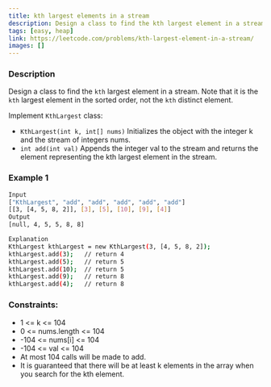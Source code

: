 ```yaml
---
title: kth largest elements in a stream
description: Design a class to find the kth largest element in a stream. Note that it is the kth largest element in the sorted order, not the kth distinct element.
tags: [easy, heap]
link: https://leetcode.com/problems/kth-largest-element-in-a-stream/
images: []
---
```


### Description

Design a class to find the `kth` largest element in a stream. Note that it is the `kth` largest element in the sorted order, not the `kth` distinct element.

Implement `KthLargest` class:

- `KthLargest(int k, int[] nums)` Initializes the object with the integer k and the stream of integers nums.
- `int add(int val)` Appends the integer val to the stream and returns the element representing the kth largest element in the stream.

### Example 1

```bash
Input
["KthLargest", "add", "add", "add", "add", "add"]
[[3, [4, 5, 8, 2]], [3], [5], [10], [9], [4]]
Output
[null, 4, 5, 5, 8, 8]

Explanation
KthLargest kthLargest = new KthLargest(3, [4, 5, 8, 2]);
kthLargest.add(3);   // return 4
kthLargest.add(5);   // return 5
kthLargest.add(10);  // return 5
kthLargest.add(9);   // return 8
kthLargest.add(4);   // return 8
```


### Constraints:

- 1 <= k <= 104
- 0 <= nums.length <= 104
- -104 <= nums[i] <= 104
- -104 <= val <= 104
- At most 104 calls will be made to add.
- It is guaranteed that there will be at least k elements in the array when you search for the kth element.